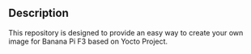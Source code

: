 ## Description
This repository is designed to provide an easy way to create your own image
for Banana Pi F3 based on Yocto Project.
